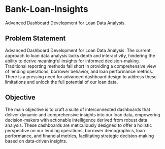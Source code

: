 # Bank-Loan-Insights
Advanced Dashboard Development for Loan Data Analysis.
## Problem Statement
Advanced Dashboard Development for Loan Data Analysis. The current approach to loan data analysis lacks depth and interactivity, hindering the ability to derive meaningful insights for informed decision-making. Traditional reporting methods fall short in providing a comprehensive view of lending operations, borrower behavior, and loan performance metrics. There is a pressing need for advanced dashboard design to address these limitations and unlock the full potential of our loan data.
## Objective
The main objective is to craft a suite of interconnected dashboards that deliver dynamic and comprehensive insights into our loan data, empowering decision-makers with actionable intelligence derived from robust data analysis. These dashboards are meticulously designed to offer a holistic perspective on our lending operations, borrower demographics, loan performance, and financial metrics, facilitating strategic decision-making based on data-driven insights.
